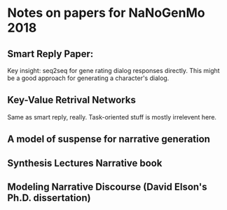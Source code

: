 # Notes on papers for NaNoGenMo 2018

## Smart Reply Paper:

Key insight: seq2seq for gene rating dialog responses directly. This might be a good approach for generating a character's dialog.

## Key-Value Retrival Networks

Same as smart reply, really. Task-oriented stuff is mostly irrelevent here.

## A model of suspense for narrative generation

## Synthesis Lectures Narrative book

## Modeling Narrative Discourse (David Elson's Ph.D. dissertation)

